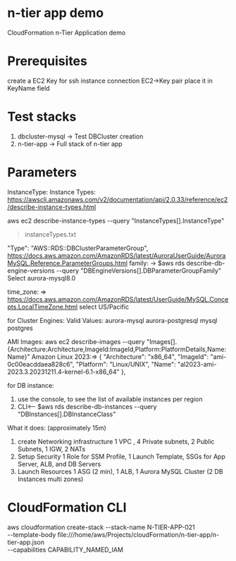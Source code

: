 # n-tier app demo
CloudFormation n-Tier Application demo

# Prerequisites
create a EC2 Key for ssh instance connection EC2->Key pair place it in KeyName field

# Test stacks
1. dbcluster-mysql -> Test DBCluster creation
2. n-tier-app -> Full stack of n-tier app

# Parameters

InstanceType:
Instance Types: https://awscli.amazonaws.com/v2/documentation/api/2.0.33/reference/ec2/describe-instance-types.html


 aws ec2 describe-instance-types --query "InstanceTypes[].InstanceType"
> instanceTypes.txt


"Type": "AWS::RDS::DBClusterParameterGroup",
https://docs.aws.amazon.com/AmazonRDS/latest/AuroraUserGuide/AuroraMySQL.Reference.ParameterGroups.html 
family: -> $aws rds describe-db-engine-versions --query "DBEngineVersions[].DBParameterGroupFamily"
Select aurora-mysql8.0 

time_zone: => https://docs.aws.amazon.com/AmazonRDS/latest/UserGuide/MySQL.Concepts.LocalTimeZone.html 
select US/Pacific

for Cluster Engines:
Valid Values:
 aurora-mysql
 aurora-postgresql
 mysql
 postgres

AMI Images:
aws ec2 describe-images --query "Images[].{Architecture:Architecture,ImageId:ImageId,Platform:PlatformDetails,Name:Name}"
Amazon Linux 2023:=>
    {
        "Architecture": "x86_64",
        "ImageId": "ami-0c00eacddaea828c6",
        "Platform": "Linux/UNIX",
        "Name": "al2023-ami-2023.3.20231211.4-kernel-6.1-x86_64"
    },


for DB instance:
1. use the console, to see the list of available instances per region
2. CLI<-- $aws rds describe-db-instances --query "DBInstances[].DBInstanceClass"


What it does: (approximately 15m)
1. create Networking infrastructure 
   1 VPC , 4 Private subnets, 2 Public Subnets, 1 IGW, 2 NATs 
2. Setup Security
   1 Role for SSM Profile, 1 Launch Template, SSGs for App Server, ALB, and DB Servers
3. Launch Resources
   1 ASG (2 min), 1 ALB, 1 Aurora MySQL Cluster (2 DB Instances multi zones)


# CloudFormation CLI
aws cloudformation create-stack --stack-name N-TIER-APP-021 \
--template-body file:///home/aws/Projects/cloudFormation/n-tier-app/n-tier-app.json \
--capabilities CAPABILITY_NAMED_IAM